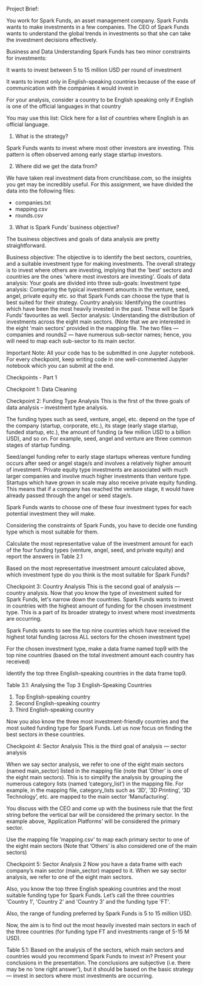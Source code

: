 Project Brief:

You work for Spark Funds, an asset management company. Spark Funds wants to make investments in a few companies. The CEO of Spark Funds wants to understand the global trends in investments so that she can take the investment decisions effectively.

 

Business and Data Understanding
Spark Funds has two minor constraints for investments:

It wants to invest between 5 to 15 million USD per round of investment

It wants to invest only in English-speaking countries because of the ease of communication with the companies it would invest in

For your analysis, consider a country to be English speaking only if English is one of the official languages in that country

You may use this list: Click here for a list of countries where English is an official language.

 
1. What is the strategy?

Spark Funds wants to invest where most other investors are investing. This pattern is often observed among early stage startup investors.

 

2. Where did we get the data from? 

We have taken real investment data from crunchbase.com, so the insights you get may be incredibly useful. For this assignment, we have divided the data into the following files:
- companies.txt
- mapping.csv
- rounds.csv

3. What is Spark Funds’ business objective?

The business objectives and goals of data analysis are pretty straightforward.

Business objective: The objective is to identify the best sectors, countries, and a suitable investment type for making investments. The overall strategy is to invest where others are investing, implying that the 'best' sectors and countries are the ones 'where most investors are investing'.
Goals of data analysis: Your goals are divided into three sub-goals:
Investment type analysis: Comparing the typical investment amounts in the venture, seed, angel, private equity etc. so that Spark Funds can choose the type that is best suited for their strategy.
Country analysis: Identifying the countries which have been the most heavily invested in the past. These will be Spark Funds’ favourites as well.
Sector analysis: Understanding the distribution of investments across the eight main sectors. (Note that we are interested in the eight 'main sectors' provided in the mapping file. The two files — companies and rounds2 — have numerous sub-sector names; hence, you will need to map each sub-sector to its main sector.

Important Note: All your code has to be submitted in one Jupyter notebook. For every checkpoint, keep writing code in one well-commented Jupyter notebook which you can submit at the end.


Checkpoints - Part 1

Checkpoint 1: Data Cleaning

Checkpoint 2: Funding Type Analysis
This is the first of the three goals of data analysis – investment type analysis.

The funding types such as seed, venture, angel, etc. depend on the type of the company (startup, corporate, etc.), its stage (early stage startup, funded startup, etc.), the amount of funding (a few million USD to a billion USD), and so on. For example, seed, angel and venture are three common stages of startup funding.

Seed/angel funding refer to early stage startups whereas venture funding occurs after seed or angel stage/s and involves a relatively higher amount of investment.
Private equity type investments are associated with much larger companies and involve much higher investments than venture type. Startups which have grown in scale may also receive private equity funding. This means that if a company has reached the venture stage, it would have already passed through the angel or seed stage/s.

Spark Funds wants to choose one of these four investment types for each potential investment they will make.

Considering the constraints of Spark Funds, you have to decide one funding type which is most suitable for them.

Calculate the most representative value of the investment amount for each of the four funding types (venture, angel, seed, and private equity) and report the answers in Table 2.1

Based on the most representative investment amount calculated above, which investment type do you think is the most suitable for Spark Funds?


Checkpoint 3: Country Analysis
This is the second goal of analysis — country analysis.
Now that you know the type of investment suited for Spark Funds, let's narrow down the countries.
Spark Funds wants to invest in countries with the highest amount of funding for the chosen investment type. This is a part of its broader strategy to invest where most investments are occurring. 

Spark Funds wants to see the top nine countries which have received the highest total funding (across ALL sectors for the chosen investment type)

For the chosen investment type, make a data frame named top9 with the top nine countries (based on the total investment amount each country has received) 

Identify the top three English-speaking countries in the data frame top9.

Table 3.1: Analysing the Top 3 English-Speaking Countries

 1. Top English-speaking country	              
 2. Second English-speaking country	 
 3. Third English-speaking country	 
 

Now you also know the three most investment-friendly countries and the most suited funding type for Spark Funds. Let us now focus on finding the best sectors in these countries.
 

Checkpoint 4: Sector Analysis 
This is the third goal of analysis — sector analysis

When we say sector analysis, we refer to one of the eight main sectors (named main_sector) listed in the mapping file (note that ‘Other’ is one of the eight main sectors). This is to simplify the analysis by grouping the numerous category lists (named ‘category_list’) in the mapping file. For example, in the mapping file, category_lists such as ‘3D’, ‘3D Printing’, ‘3D Technology’, etc. are mapped to the main sector ‘Manufacturing’.

 
You discuss with the CEO and come up with the business rule that the first string before the vertical bar will be considered the primary sector. In the example above, ‘Application Platforms’ will be considered the primary sector.

Use the mapping file 'mapping.csv' to map each primary sector to one of the eight main sectors (Note that ‘Others’ is also considered one of the main sectors)


Checkpoint 5: Sector Analysis 2
Now you have a data frame with each company’s main sector (main_sector) mapped to it. When we say sector analysis, we refer to one of the eight main sectors.

Also, you know the top three English speaking countries and the most suitable funding type for Spark Funds. Let’s call the three countries 'Country 1', 'Country 2' and 'Country 3' and the funding type 'FT'.

Also, the range of funding preferred by Spark Funds is 5 to 15 million USD.

Now, the aim is to find out the most heavily invested main sectors in each of the three countries (for funding type FT and investments range of 5-15 M USD).


Table 5.1: Based on the analysis of the sectors, which main sectors and countries would you recommend Spark Funds to invest in? Present your conclusions in the presentation. The conclusions are subjective (i.e. there may be no ‘one right answer’), but it should be based on the basic strategy — invest in sectors where most investments are occurring. 
